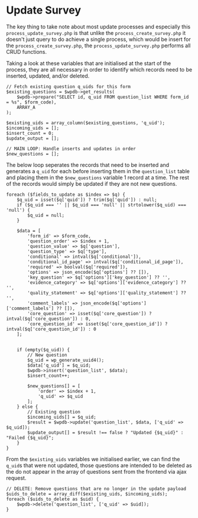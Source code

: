 # Update Survey
The key thing to take note about most update processes and especially this `process_update_survey.php` is that unlike the `process_create_survey.php` it doesn't just query to do achieve a single process, which would be insert for the `process_create_survey.php`, the `process_update_survey.php`  performs all CRUD functions.

Taking a look at these variables that are initialised at the start of the process, they are all necessary in order to identify which records need to be inserted, updated, and/or deleted.
```
// Fetch existing question q_uids for this form
$existing_questions = $wpdb->get_results(
    $wpdb->prepare("SELECT id, q_uid FROM question_list WHERE form_id = %s", $form_code),
    ARRAY_A
);

$existing_uids = array_column($existing_questions, 'q_uid');
$incoming_uids = [];
$insert_count = 0;
$update_output = [];

// MAIN LOOP: Handle inserts and updates in order
$new_questions = [];
```

The below loop seperates the records that need to be inserted and generates a `q_uid` for each before inserting them in the `question_list` table and placing them in the `$new_questions` variable 1 record at a time.
The rest of the records would simply be updated if they are not new questions.
```
foreach ($fields_to_update as $index => $q) {
    $q_uid = isset($q['quid']) ? trim($q['quid']) : null;
    if ($q_uid === '' || $q_uid === 'null' || strtolower($q_uid) === 'null') {
        $q_uid = null;
    }
    
    $data = [
        'form_id' => $form_code,
        'question_order' => $index + 1,
        'question_value' => $q['question'],
        'question_type' => $q['type'],
        'conditional' => intval($q['conditional']),
        'conditional_id_page' => intval($q['conditional_id_page']),
        'required' => boolval($q['required']),
        'options' => json_encode($q['options'] ?? []),
        'key_question' => $q['options']['key_question'] ?? '',
        'evidence_category' => $q['options']['evidence_category'] ?? '',
        'quality_statement' => $q['options']['quality_statement'] ?? '',
        'comment_labels' => json_encode($q['options']['comment_labels'] ?? []),
        'core_question' => isset($q['core_question']) ? intval($q['core_question']) : 0,
        'core_question_id' => isset($q['core_question_id']) ? intval($q['core_question_id']) : 0
    ];
    

    if (empty($q_uid)) {
        // New question
        $q_uid = wp_generate_uuid4();
        $data['q_uid'] = $q_uid;
        $wpdb->insert('question_list', $data);
        $insert_count++;

        $new_questions[] = [
            'order' => $index + 1,
            'q_uid' => $q_uid
        ];
    } else {
        // Existing question
        $incoming_uids[] = $q_uid;
        $result = $wpdb->update('question_list', $data, ['q_uid' => $q_uid]);
        $update_output[] = $result !== false ? "Updated {$q_uid}" : "Failed {$q_uid}";
    }
}
```
From the `$existing_uids` variables we initialised earlier, we can find the `q_uid`s that were not updated, those questions are intended to be deleted as the do not appear in the array of questions sent from the frontend via ajax request.
```
// DELETE: Remove questions that are no longer in the update payload
$uids_to_delete = array_diff($existing_uids, $incoming_uids);
foreach ($uids_to_delete as $uid) {
    $wpdb->delete('question_list', ['q_uid' => $uid]);
}
```
